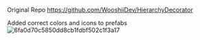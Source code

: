 Original Repo https://github.com/WooshiiDev/HierarchyDecorator

Added correct colors and icons to prefabs
![6fa0d70c5850dd8cb1fdbf502c1f3a17](https://github.com/user-attachments/assets/20ceba1d-0130-4f32-9181-e92215429173)
